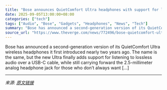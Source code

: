 ```yaml
---
title: "Bose announces QuietComfort Ultra headphones with support for lossless audio over USB-C"
date: 2025-09-05T13:00:00+08:00
categories: ["tech"]
tags: ["Audio", "Bose", "Gadgets", "Headphones", "News", "Tech"]
summary: "Bose has announced a second-generation version of its QuietComfort Ultra wireless headphones it first introduced nearly two years ago. The name is the same, but the new Ultra finally adds support for "
source_url: "https://www.theverge.com/news/772496/bose-quietcomfort-ultra-anc-wireless-headphones-second-generation-usb-c"
---
```


Bose has announced a second-generation version of its QuietComfort Ultra wireless headphones it first introduced nearly two years ago. The name is the same, but the new Ultra finally adds support for listening to lossless audio over a USB-C cable, while still carrying forward the 2.5-millimeter analog headphone jack for those who don’t always want [&#8230;]

---

*来源: [原文链接](https://www.theverge.com/news/772496/bose-quietcomfort-ultra-anc-wireless-headphones-second-generation-usb-c)*
